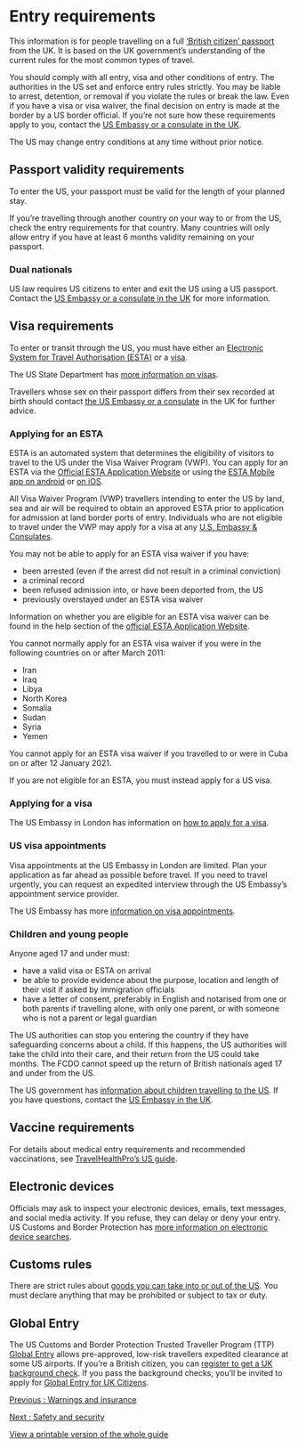 # Entry requirements

This information is for people travelling on a full [‘British citizen’ passport](https://www.gov.uk/types-of-british-nationality) from the UK. It is based on the UK government’s understanding of the current rules for the most common types of travel.

You should comply with all entry, visa and other conditions of entry. The authorities in the US set and enforce entry rules strictly. You may be liable to arrest, detention, or removal if you violate the rules or break the law. Even if you have a visa or visa waiver, the final decision on entry is made at the border by a US border official. If you’re not sure how these requirements apply to you, contact the [US Embassy or a consulate in the UK](https://uk.usembassy.gov/).

The US may change entry conditions at any time without prior notice.

## Passport validity requirements

To enter the US, your passport must be valid for the length of your planned stay.

If you’re travelling through another country on your way to or from the US, check the entry requirements for that country. Many countries will only allow entry if you have at least 6 months validity remaining on your passport.

### Dual nationals

US law requires US citizens to enter and exit the US using a US passport. Contact the [US Embassy or a consulate in the UK](https://uk.usembassy.gov/) for more information.

## Visa requirements

To enter or transit through the US, you must have either an [Electronic System for Travel Authorisation (ESTA)](https://esta.cbp.dhs.gov) or a [visa](https://uk.usembassy.gov/visas/).

The US State Department has [more information on visas](https://travel.state.gov/content/travel/en/us-visas.html).

Travellers whose sex on their passport differs from their sex recorded at birth should contact [the US Embassy or a consulate](https://uk.usembassy.gov/) in the UK for further advice.

### Applying for an ESTA

ESTA is an automated system that determines the eligibility of visitors to travel to the US under the Visa Waiver Program (VWP). You can apply for an ESTA via the [Official ESTA Application Website](https://esta.cbp.dhs.gov/) or using the [ESTA Mobile app on android](https://play.google.com/store/apps/details?id=gov.dhs.cbp.esta&hl=en&gl=gb) or [on iOS](https://apps.apple.com/gb/app/esta-mobile/id1529604353).

All Visa Waiver Program (VWP) travellers intending to enter the US by land, sea and air will be required to obtain an approved ESTA prior to application for admission at land border ports of entry. Individuals who are not eligible to travel under the VWP may apply for a visa at any [U.S. Embassy & Consulates](https://uk.usembassy.gov/embassy-consulates/).

You may not be able to apply for an ESTA visa waiver if you have:

* been arrested (even if the arrest did not result in a criminal conviction)
* a criminal record
* been refused admission into, or have been deported from, the US
* previously overstayed under an ESTA visa waiver

Information on whether you are eligible for an ESTA visa waiver can be found in the help section of the [official ESTA Application Website](https://esta.cbp.dhs.gov/faq?lang=en).

You cannot normally apply for an ESTA visa waiver if you were in the following countries on or after March 2011:

* Iran
* Iraq
* Libya
* North Korea
* Somalia
* Sudan
* Syria
* Yemen

You cannot apply for an ESTA visa waiver if you travelled to or were in Cuba on or after 12 January 2021.

If you are not eligible for an ESTA, you must instead apply for a US visa.

### Applying for a visa

The US Embassy in London has information on [how to apply for a visa](https://uk.usembassy.gov/visas/).

### US visa appointments

Visa appointments at the US Embassy in London are limited. Plan your application as far ahead as possible before travel. If you need to travel urgently, you can request an expedited interview through the US Embassy’s appointment service provider.

The US Embassy has more [information on visa appointments](https://uk.usembassy.gov/visas/u-s-visa-and-travel-faqs/).

### Children and young people

Anyone aged 17 and under must:

* have a valid visa or ESTA on arrival
* be able to provide evidence about the purpose, location and length of their visit if asked by immigration officials
* have a letter of consent, preferably in English and notarised from one or both parents if travelling alone, with only one parent, or with someone who is not a parent or legal guardian

The US authorities can stop you entering the country if they have safeguarding concerns about a child. If this happens, the US authorities will take the child into their care, and their return from the US could take months. The FCDO cannot speed up the return of British nationals aged 17 and under from the US.

The US government has [information about children travelling to the US](https://www.usa.gov/travel-documents-children). If you have questions, contact the [US Embassy in the UK](https://uk.usembassy.gov/).

## Vaccine requirements

For details about medical entry requirements and recommended vaccinations, see [TravelHealthPro’s US guide](https://travelhealthpro.org.uk/country/235/usa#Vaccine_Recommendations).

## Electronic devices

Officials may ask to inspect your electronic devices, emails, text messages, and social media activity. If you refuse, they can delay or deny your entry. US Customs and Border Protection has [more information on electronic device searches](https://www.cbp.gov/travel/cbp-search-authority/border-search-electronic-devices).

## Customs rules

There are strict rules about [goods you can take into or out of the US](https://www.cbp.gov/travel/us-citizens/know-before-you-go/prohibited-and-restricted-items). You must declare anything that may be prohibited or subject to tax or duty.

## Global Entry

The US Customs and Border Protection Trusted Traveller Program (TTP) [Global Entry](http://www.cbp.gov/travel/trusted-traveler-programs/global-entry) allows pre-approved, low-risk travellers expedited clearance at some US airports. If you’re a British citizen, you can [register to get a UK background check](https://www.gov.uk/apply-faster-entry-usa). If you pass the background checks, you’ll be invited to apply for [Global Entry for UK Citizens](https://www.cbp.gov/travel/trusted-traveler-programs/global-entry/international-arrangements/UnitedKingdom/global-entry-UK-citizens).

[Previous
:
Warnings and insurance](/foreign-travel-advice/usa)

[Next
:
Safety and security](/foreign-travel-advice/usa/safety-and-security)

[View a printable version of the whole guide](/foreign-travel-advice/usa/print)